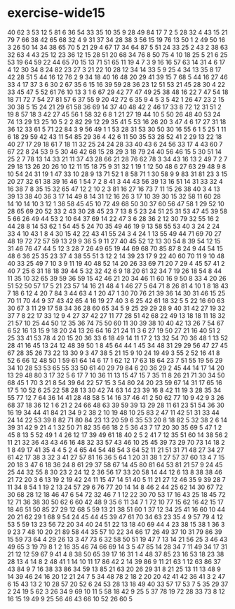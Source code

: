 # exercise-wide15
40
62
3
53
12
5
81
6
36
54
33
35
10
35
9
28
49
84
17
7
2
5
28
32
4
43
15
21
79
7
66
38
42
65
68
32
4
9
31
37
34
28
38
3
56
15
19
76
13
50
1
2
49
50
16
3
26
50
14
34
38
65
70
5
21
29
4
67
17
34
64
87
5
51
24
33
25
2
43
2
38
63
32
63
4
43
25
12
23
36
12
15
28
51
20
68
34
76
8
50
75
4
10
18
25
5
21
6
25
53
19
64
59
22
44
65
70
15
13
71
51
65
11
19
4
7
3
9
16
16
57
63
14
31
4
6
17
4
12
30
34
8
24
82
23
27
3
21
22
10
28
12
34
14
33
5
9
25
4
34
13
35
8
17
42
28
51
5
44
16
12
76
2
9
34
18
40
16
48
20
29
41
39
15
7
68
5
44
16
27
46
33
4
17
37
3
6
30
2
67
35
6
15
16
39
59
28
36
23
12
51
53
21
45
28
30
4
22
33
45
47
5
52
61
76
10
13
3
1
6
67
29
42
77
47
49
25
38
48
16
22
7
47
54
18
18
71
72
7
54
27
81
57
6
37
55
9
20
42
72
6
35
9
4
5
3
5
42
1
26
47
23
2
15
30
38
5
15
24
21
29
61
58
36
69
14
37
40
48
42
2
46
17
33
8
72
12
31
51
2
19
8
57
18
3
42
27
45
56
1
58
32
6
8
1
21
27
19
44
10
5
50
26
48
40
53
24
74
13
29
13
25
10
5
2
2
82
29
12
29
35
41
5
53
16
26
20
3
47
4
6
17
27
31
18
36
12
33
61
5
71
22
84
3
9
56
49
1
1
53
28
31
53
30
50
30
16
55
6
1
5
25
1
11
6
18
29
59
42
43
11
54
85
29
36
4
42
6
11
50
35
53
28
52
41
2
29
13
22
18
40
27
17
29
18
61
7
18
11
32
25
24
24
28
33
40
43
6
24
56
33
17
4
43
60
7
67
22
8
24
53
9
5
30
46
42
68
15
28
29
3
18
79
24
40
56
46
15
5
30
51
14
25
2
7
78
13
14
33
21
11
37
43
28
66
21
28
76
62
78
3
34
43
16
13
2
49
7
2
7
29
18
13
26
20
26
10
12
11
15
18
75
9
31
32
1
19
1
12
50
48
6
27
63
29
48
9
8
10
54
24
31
19
1
47
33
10
28
9
13
71
52
1
8
58
71
1
30
58
9
9
83
31
81
23
3
15
20
27
32
61
38
39
16
46
1
54
7
2
8
41
3
44
43
56
39
13
16
51
14
31
33
32
4
16
38
7
8
35
15
32
65
47
12
2
10
2
3
81
16
27
16
73
7
11
15
26
38
40
3
4
13
39
13
38
40
36
3
17
14
49
8
14
31
12
16
26
3
17
10
39
30
15
32
58
11
60
28
14
10
14
10
3
12
1
36
58
45
45
10
72
49
68
50
30
37
60
56
47
58
1
29
52
10
28
65
69
20
52
33
2
43
30
28
45
23
7
13
8
5
23
24
51
25
31
53
47
45
39
58
5
66
26
49
44
53
2
10
64
37
69
14
22
47
3
6
28
36
2
12
30
79
32
55
16
2
44
28
8
14
53
62
1
54
45
5
24
70
35
49
46
19
9
13
58
55
53
40
3
24
2
24
33
4
10
43
1
8
4
30
15
42
22
43
41
55
24
3
4
24
1
13
55
49
44
71
69
70
27
48
19
72
72
57
59
13
29
9
36
5
9
11
27
40
45
52
12
13
30
54
8
39
54
12
15
31
46
76
47
44
5
12
3
28
7
26
49
65
19
44
69
68
70
85
87
8
24
9
44
54
15
48
6
36
25
35
23
37
4
38
55
51
3
12
2
14
39
23
17
9
22
40
60
70
11
9
10
48
40
33
25
49
7
10
3
9
11
19
40
48
52
14
20
26
33
69
71
20
7
29
4
45
57
41
2
40
7
25
6
31
18
18
39
44
5
32
32
42
6
9
18
20
61
32
34
7
19
26
18
54
8
44
11
35
10
32
65
39
59
36
59
15
42
46
21
20
34
46
11
60
16
9
50
8
33
4
20
26
51
52
50
57
17
5
21
23
57
14
16
21
48
4
1
46
27
5
64
71
8
26
81
4
10
1
8
18
43
7
18
6
12
4
20
7
84
3
44
63
4
1
20
47
1
30
70
76
21
39
36
14
30
31
46
15
25
70
11
70
44
9
37
43
42
65
4
16
19
27
40
3
6
25
42
61
18
32
5
5
22
16
60
63
30
67
3
11
29
17
58
34
36
28
60
65
34
5
9
25
29
29
28
9
40
31
42
27
19
32
37
7
8
22
17
33
12
9
4
27
37
42
27
11
77
28
51
42
68
22
49
13
18
18
11
18
32
21
57
10
25
44
50
12
35
36
74
75
50
60
11
30
39
38
10
40
42
13
26
7
54
67
6
52
16
13
15
9
18
20
24
13
26
64
16
21
24
11
3
6
27
19
50
27
21
16
40
51
2
25
33
41
53
78
4
20
15
20
36
33
6
18
49
14
11
17
2
13
32
54
70
36
48
1
13
52
28
41
16
45
13
24
12
48
39
50
1
8
45
64
44
1
45
34
48
31
29
29
56
47
27
45
67
28
35
26
73
22
13
30
9
3
47
38
5
21
15
9
10
24
19
49
3
55
2
52
16
41
8
52
6
66
12
48
50
1
59
61
64
14
6
17
1
62
12
17
63
18
64
23
7
51
55
19
56
29
34
10
28
53
53
65
55
33
50
61
40
29
79
84
6
20
36
29
2
45
44
14
17
14
20
13
29
48
80
3
17
32
5
6
17
7
10
36
11
13
15
47
15
7
35
11
8
26
21
71
30
34
50
68
45
1
70
3
21
8
54
39
64
22
57
15
3
54
80
24
20
23
59
67
14
31
17
65
16
17
5
10
52
6
25
22
58
28
13
30
42
74
63
14
23
39
16
8
42
11
19
3
28
35
34
55
77
12
7
64
36
14
41
28
48
58
5
14
16
37
46
41
2
50
62
77
10
9
42
9
3
26
68
37
18
36
12
1
6
21
2
24
66
48
63
39
59
39
13
29
28
11
61
23
51
54
36
30
16
19
34
44
41
84
21
34
9
2
38
2
10
19
48
10
25
83
2
47
11
42
51
31
33
44
24
14
22
53
39
8
82
71
80
84
23
13
20
59
6
35
53
20
8
18
82
5
32
38
2
6
14
39
31
42
9
21
4
1
32
50
71
82
35
66
18
2
5
36
43
7
17
20
30
35
69
5
47
1
2
45
8
13
5
52
49
1
4
26
12
17
39
49
61
18
40
2
5
2
41
7
12
35
51
60
14
38
56
2
11
21
32
36
43
43
46
16
48
32
33
57
43
46
10
25
45
39
73
29
70
73
14
18
2
1
8
49
17
41
35
4
4
5
2
4
65
44
54
48
54
3
64
52
11
21
51
31
71
48
27
34
27
61
42
17
38
3
32
3
41
27
57
81
16
36
5
64
1
20
31
38
1
27
57
37
60
13
4
7
15
20
18
3
47
6
18
36
24
8
61
29
37
58
67
14
45
80
81
64
53
81
21
57
9
24
45
25
44
32
55
8
30
23
2
24
12
2
36
56
17
33
20
58
14
44
12
6
13
8
38
38
46
21
72
20
3
6
13
19
2
19
42
24
11
15
47
14
51
40
5
11
21
27
12
46
35
9
39
28
7
11
34
8
54
1
19
2
13
24
57
29
6
76
77
20
14
14
8
46
2
44
25
62
14
30
67
72
30
68
28
12
18
46
47
6
54
72
32
46
7
1
12
22
30
70
53
17
16
43
25
18
45
72
12
71
36
38
30
50
62
6
60
42
48
9
35
6
11
34
7
1
72
10
77
15
62
16
42
15
17
18
46
51
50
85
27
29
12
68
5
59
13
21
38
51
60
1
37
12
34
25
41
16
60
10
44
20
21
62
29
1
68
9
54
24
45
44
45
39
47
61
70
34
63
23
35
4
9
57
79
4
12
53
5
59
13
23
56
72
20
34
40
24
51
22
13
18
40
69
44
4
23
38
15
38
1
36
3
9
23
7
48
10
20
21
89
58
44
35
57
10
22
34
66
17
26
49
37
10
31
79
86
39
15
59
73
64
4
29
26
13
3
47
73
6
32
58
50
51
19
47
7
13
14
21
56
25
3
46
43
49
65
3
19
79
8
1
2
16
35
46
74
66
69
14
3
5
47
85
14
28
34
7
11
49
34
17
31
21
12
12
59
67
9
41
4
8
38
50
65
39
17
16
31
1
4
48
37
85
23
16
53
18
23
38
28
13
4
14
8
2
48
41
1
14
10
11
17
86
42
2
14
39
86
9
11
21
63
1
12
63
86
37
43
84
9
7
16
38
33
86
34
59
13
85
21
63
20
26
29
31
8
21
25
13
11
13
48
9
14
39
46
24
16
20
12
21
24
7
5
34
48
78
2
18
2
20
20
42
41
42
36
41
3
2
47
6
15
43
13
2
10
28
57
20
52
6
24
53
28
13
18
49
40
33
57
17
53
7
5
35
29
37
2
24
19
5
62
3
26
34
9
69
10
11
5
58
18
42
9
25
5
37
78
19
72
28
33
73
8
12
16
15
19
49
9
25
56
46
43
66
10
52
26
60
5
